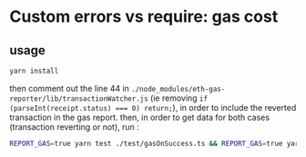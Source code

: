 # Custom errors vs require: gas cost

## usage

```bash
yarn install
```

then comment out the line 44 in `./node_modules/eth-gas-reporter/lib/transactionWatcher.js` (ie removing `if (parseInt(receipt.status) === 0) return;`), in order to include the reverted transaction in the gas report.
then, in order to get data for both cases (transaction reverting or not), run :

```bash
REPORT_GAS=true yarn test ./test/gasOnSuccess.ts && REPORT_GAS=true yarn test ./test/gasOnFailure.ts
```
